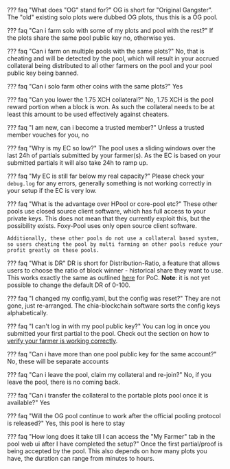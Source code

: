 ??? faq "What does "OG" stand for?"
    OG is short for "Original Gangster". The "old" existing solo plots were dubbed OG plots, thus this is a OG pool.

??? faq "Can i farm solo with some of my plots and pool with the rest?"
    If the plots share the same pool public key no, otherwise yes.

??? faq "Can i farm on multiple pools with the same plots?"
    No, that is cheating and will be detected by the pool, which will result in your accrued collateral being distributed to all other farmers on the pool and your pool public key being banned.

??? faq "Can i solo farm other coins with the same plots?"
    Yes

??? faq "Can you lower the 1.75 XCH collateral?"
    No, 1.75 XCH is the pool reward portion when a block is won. As such the collateral needs to be at least this amount to be used effectively against cheaters.

??? faq "I am new, can i become a trusted member?"
    Unless a trusted member vouches for you, no

??? faq "Why is my EC so low?"
    The pool uses a sliding windows over the last 24h of partials submitted by your farmer(s). As the EC is based on your submitted partials it will also take 24h to ramp up.

??? faq "My EC is still far below my real capacity?"
    Please check your `debug.log` for any errors, generally something is not working correctly in your setup if the EC is very low.

??? faq "What is the advantage over HPool or core-pool etc?"
    These other pools use closed source client software, which has full access to your private keys. This does not mean that they currently exploit this, but the possibility exists. Foxy-Pool uses only open source client software.

    Additionally, these other pools do not use a collateral based system, so users cheating the pool by multi farming on other pools reduce your profit greatly on these pools.

??? faq "What is DR"
    DR is short for Distribution-Ratio, a feature that allows users to choose the ratio of block winner - historical share they want to use. This works exactly the same as outlined [here](../../../../proof-of-capacity/foxy-pool/distribution-ratio.md) for PoC. **Note**: it is not yet possible to change the default DR of 0-100.

??? faq "I changed my config.yaml, but the config was reset?"
    They are not gone, just re-arranged. The chia-blockchain software sorts the config keys alphabetically.

??? faq "I can't log in with my pool public key?"
    You can log in once you submitted your first partial to the pool. Check out the section on how to [verify your farmer is working correctly](getting-started.md#verify-your-farmer-is-working-correctly).

??? faq "Can i have more than one pool public key for the same account?"
    No, these will be separate accounts

??? faq "Can i leave the pool, claim my collateral and re-join?"
    No, if you leave the pool, there is no coming back.

??? faq "Can i transfer the collateral to the portable plots pool once it is available?"
    Yes

??? faq "Will the OG pool continue to work after the official pooling protocol is released?"
    Yes, this pool is here to stay

??? faq "How long does it take till I can access the "My Farmer" tab in the pool web ui after I have completed the setup?"
    Once the first partial/proof is being accepted by the pool. This also depends on how many plots you have, the duration can range from minutes to hours.

